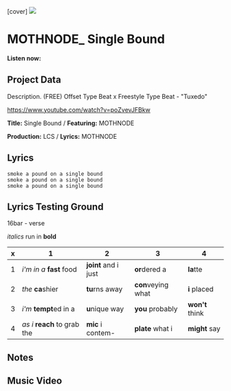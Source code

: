 [cover] ![](57175019_319474918741616_8502199518755923887_n.jpg)

# MOTHNODE_ Single Bound

**Listen now:** 

## Project Data

Description. (FREE) Offset Type Beat x Freestyle Type Beat - "Tuxedo"

https://www.youtube.com/watch?v=poZvevJFBkw

**Title:** Single Bound / **Featuring:** MOTHNODE

**Production:** LCS / **Lyrics:** MOTHNODE

## Lyrics

```
smoke a pound on a single bound
smoke a pound on a single bound
smoke a pound on a single bound

```

## Lyrics Testing Ground

16bar - verse

*italics* run in
**bold**

| x | 1 | 2 | 3 | 4 |
|---|---|---|---|---|
| 1 | *i'm in a* **fast** food | **joint** and i just  | **or**dered a  | **la**tte  |
| 2 | *the* **ca**shier | **tu**rns away  |  **con**veying what |  **i** placed |
| 3 | *i'm* **tempt**ed in a | **u**nique way  |  **you** probably |  **won't** think |
| 4 | *as i* **reach** to grab the |  **mic** i contem-  | **plate** what i | **might** say |

## Notes

## Music Video
